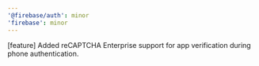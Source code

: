 ```yaml
---
'@firebase/auth': minor
'firebase': minor
---
```


[feature] Added reCAPTCHA Enterprise support for app verification during phone authentication.
